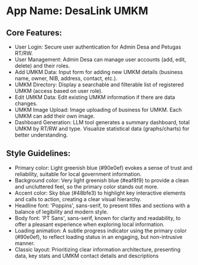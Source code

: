 # **App Name**: DesaLink UMKM

## Core Features:

- User Login: Secure user authentication for Admin Desa and Petugas RT/RW.
- User Management: Admin Desa can manage user accounts (add, edit, delete) and their roles.
- Add UMKM Data: Input form for adding new UMKM details (business name, owner, NIB, address, contact, etc.).
- UMKM Directory: Display a searchable and filterable list of registered UMKM (access based on user role).
- Edit UMKM Data: Edit existing UMKM information if there are data changes.
- UMKM Image Upload: Image uploading of business for UMKM. Each UMKM can add their own image.
- Dashboard Generation: LLM tool generates a summary dashboard, total UMKM by RT/RW and type. Visualize statistical data (graphs/charts) for better understanding.

## Style Guidelines:

- Primary color: Light greenish blue (#90e0ef) evokes a sense of trust and reliability, suitable for local government information.
- Background color: Very light greenish blue (#eaf8f9) to provide a clean and uncluttered feel, so the primary color stands out more.
- Accent color: Sky blue (#48bfe3) to highlight key interactive elements and calls to action, creating a clear visual hierarchy.
- Headline font: 'Poppins', sans-serif, to present titles and sections with a balance of legibility and modern style.
- Body font: 'PT Sans', sans-serif, known for clarity and readability, to offer a pleasant experience when exploring local information.
- Loading animation: A subtle progress indicator using the primary color (#90e0ef), to reflect loading status in an engaging, but non-intrusive manner.
- Classic layout: Prioritizing clear information architecture, presenting data, key stats and UMKM contact details and descriptions